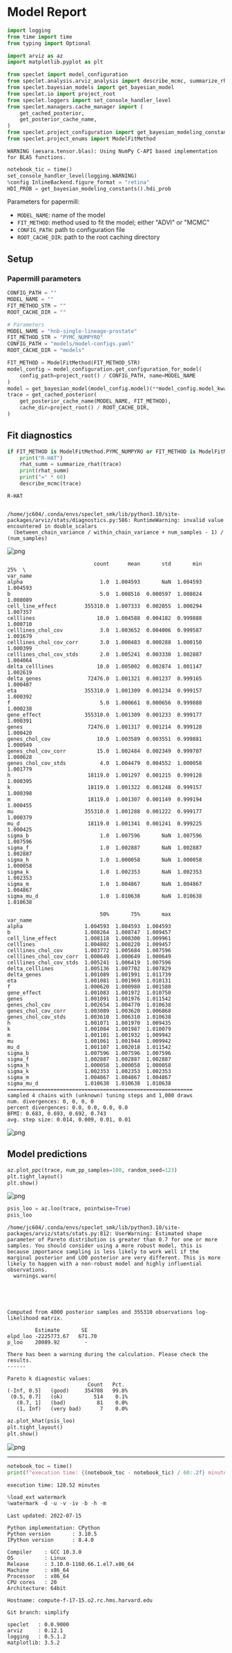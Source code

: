 # Model Report


```python
import logging
from time import time
from typing import Optional

import arviz as az
import matplotlib.pyplot as plt

from speclet import model_configuration
from speclet.analysis.arviz_analysis import describe_mcmc, summarize_rhat
from speclet.bayesian_models import get_bayesian_model
from speclet.io import project_root
from speclet.loggers import set_console_handler_level
from speclet.managers.cache_manager import (
    get_cached_posterior,
    get_posterior_cache_name,
)
from speclet.project_configuration import get_bayesian_modeling_constants
from speclet.project_enums import ModelFitMethod
```

    WARNING (aesara.tensor.blas): Using NumPy C-API based implementation for BLAS functions.



```python
notebook_tic = time()
set_console_handler_level(logging.WARNING)
%config InlineBackend.figure_format = "retina"
HDI_PROB = get_bayesian_modeling_constants().hdi_prob
```

Parameters for papermill:

- `MODEL_NAME`: name of the model
- `FIT_METHOD`: method used to fit the model; either "ADVI" or "MCMC"
- `CONFIG_PATH`: path to configuration file
- `ROOT_CACHE_DIR`: path to the root caching directory

## Setup

### Papermill parameters


```python
CONFIG_PATH = ""
MODEL_NAME = ""
FIT_METHOD_STR = ""
ROOT_CACHE_DIR = ""
```


```python
# Parameters
MODEL_NAME = "hnb-single-lineage-prostate"
FIT_METHOD_STR = "PYMC_NUMPYRO"
CONFIG_PATH = "models/model-configs.yaml"
ROOT_CACHE_DIR = "models"
```


```python
FIT_METHOD = ModelFitMethod(FIT_METHOD_STR)
model_config = model_configuration.get_configuration_for_model(
    config_path=project_root() / CONFIG_PATH, name=MODEL_NAME
)
model = get_bayesian_model(model_config.model)(**model_config.model_kwargs)
trace = get_cached_posterior(
    get_posterior_cache_name(MODEL_NAME, FIT_METHOD),
    cache_dir=project_root() / ROOT_CACHE_DIR,
)
```

## Fit diagnostics


```python
if FIT_METHOD is ModelFitMethod.PYMC_NUMPYRO or FIT_METHOD is ModelFitMethod.PYMC_MCMC:
    print("R-HAT")
    rhat_summ = summarize_rhat(trace)
    print(rhat_summ)
    print("=" * 60)
    describe_mcmc(trace)
```

    R-HAT


    /home/jc604/.conda/envs/speclet_smk/lib/python3.10/site-packages/arviz/stats/diagnostics.py:586: RuntimeWarning: invalid value encountered in double_scalars
      (between_chain_variance / within_chain_variance + num_samples - 1) / (num_samples)




![png](hnb-single-lineage-prostate_PYMC_NUMPYRO_files/hnb-single-lineage-prostate_PYMC_NUMPYRO_10_2.png)



                                count      mean       std       min       25%  \
    var_name
    alpha                         1.0  1.004593       NaN  1.004593  1.004593
    b                             5.0  1.008516  0.000597  1.008024  1.008089
    cell_line_effect         355310.0  1.007333  0.002055  1.000294  1.007357
    celllines                    10.0  1.004588  0.004182  0.999888  1.000710
    celllines_chol_cov            3.0  1.003652  0.004006  0.999587  1.001679
    celllines_chol_cov_corr       3.0  1.000483  0.000288  1.000150  1.000399
    celllines_chol_cov_stds       2.0  1.005241  0.003330  1.002887  1.004064
    delta_celllines              10.0  1.005002  0.002874  1.001147  1.002619
    delta_genes               72476.0  1.001321  0.001237  0.999165  1.000407
    eta                      355310.0  1.001309  0.001234  0.999157  1.000392
    f                             5.0  1.000661  0.000656  0.999888  1.000238
    gene_effect              355310.0  1.001309  0.001233  0.999177  1.000391
    genes                     72476.0  1.001317  0.001214  0.999128  1.000420
    genes_chol_cov               10.0  1.003589  0.003551  0.999881  1.000949
    genes_chol_cov_corr          15.0  1.002484  0.002349  0.999707  1.000628
    genes_chol_cov_stds           4.0  1.004479  0.004552  1.000058  1.001779
    h                         18119.0  1.001297  0.001215  0.999128  1.000395
    k                         18119.0  1.001322  0.001248  0.999157  1.000398
    m                         18119.0  1.001307  0.001149  0.999194  1.000455
    mu                       355310.0  1.001288  0.001222  0.999177  1.000379
    mu_d                      18119.0  1.001341  0.001241  0.999225  1.000425
    sigma_b                       1.0  1.007596       NaN  1.007596  1.007596
    sigma_f                       1.0  1.002887       NaN  1.002887  1.002887
    sigma_h                       1.0  1.000058       NaN  1.000058  1.000058
    sigma_k                       1.0  1.002353       NaN  1.002353  1.002353
    sigma_m                       1.0  1.004867       NaN  1.004867  1.004867
    sigma_mu_d                    1.0  1.010638       NaN  1.010638  1.010638

                                  50%       75%       max
    var_name
    alpha                    1.004593  1.004593  1.004593
    b                        1.008264  1.008747  1.009457
    cell_line_effect         1.008118  1.008300  1.009961
    celllines                1.004802  1.008220  1.009457
    celllines_chol_cov       1.003772  1.005684  1.007596
    celllines_chol_cov_corr  1.000649  1.000649  1.000649
    celllines_chol_cov_stds  1.005241  1.006419  1.007596
    delta_celllines          1.005136  1.007702  1.007829
    delta_genes              1.001089  1.001991  1.011739
    eta                      1.001081  1.001969  1.010131
    f                        1.000620  1.000980  1.001580
    gene_effect              1.001083  1.001972  1.010750
    genes                    1.001091  1.001976  1.011542
    genes_chol_cov           1.002654  1.004770  1.010638
    genes_chol_cov_corr      1.003089  1.003620  1.006868
    genes_chol_cov_stds      1.003610  1.006310  1.010638
    h                        1.001071  1.001970  1.009435
    k                        1.001084  1.001987  1.010079
    m                        1.001101  1.001932  1.009942
    mu                       1.001061  1.001944  1.009942
    mu_d                     1.001107  1.002018  1.011542
    sigma_b                  1.007596  1.007596  1.007596
    sigma_f                  1.002887  1.002887  1.002887
    sigma_h                  1.000058  1.000058  1.000058
    sigma_k                  1.002353  1.002353  1.002353
    sigma_m                  1.004867  1.004867  1.004867
    sigma_mu_d               1.010638  1.010638  1.010638
    ============================================================
    sampled 4 chains with (unknown) tuning steps and 1,000 draws
    num. divergences: 0, 0, 0, 0
    percent divergences: 0.0, 0.0, 0.0, 0.0
    BFMI: 0.683, 0.693, 0.692, 0.743
    avg. step size: 0.014, 0.009, 0.01, 0.01




![png](hnb-single-lineage-prostate_PYMC_NUMPYRO_files/hnb-single-lineage-prostate_PYMC_NUMPYRO_10_4.png)



## Model predictions


```python
az.plot_ppc(trace, num_pp_samples=100, random_seed=123)
plt.tight_layout()
plt.show()
```



![png](hnb-single-lineage-prostate_PYMC_NUMPYRO_files/hnb-single-lineage-prostate_PYMC_NUMPYRO_12_0.png)




```python
psis_loo = az.loo(trace, pointwise=True)
psis_loo
```

    /home/jc604/.conda/envs/speclet_smk/lib/python3.10/site-packages/arviz/stats/stats.py:812: UserWarning: Estimated shape parameter of Pareto distribution is greater than 0.7 for one or more samples. You should consider using a more robust model, this is because importance sampling is less likely to work well if the marginal posterior and LOO posterior are very different. This is more likely to happen with a non-robust model and highly influential observations.
      warnings.warn(





    Computed from 4000 posterior samples and 355310 observations log-likelihood matrix.

             Estimate       SE
    elpd_loo -2225773.67   671.70
    p_loo    20089.92        -

    There has been a warning during the calculation. Please check the results.
    ------

    Pareto k diagnostic values:
                              Count   Pct.
    (-Inf, 0.5]   (good)     354708   99.8%
     (0.5, 0.7]   (ok)          514    0.1%
       (0.7, 1]   (bad)          81    0.0%
       (1, Inf)   (very bad)      7    0.0%




```python
az.plot_khat(psis_loo)
plt.tight_layout()
plt.show()
```



![png](hnb-single-lineage-prostate_PYMC_NUMPYRO_files/hnb-single-lineage-prostate_PYMC_NUMPYRO_14_0.png)



---


```python
notebook_toc = time()
print(f"execution time: {(notebook_toc - notebook_tic) / 60:.2f} minutes")
```

    execution time: 128.52 minutes



```python
%load_ext watermark
%watermark -d -u -v -iv -b -h -m
```

    Last updated: 2022-07-15

    Python implementation: CPython
    Python version       : 3.10.5
    IPython version      : 8.4.0

    Compiler    : GCC 10.3.0
    OS          : Linux
    Release     : 3.10.0-1160.66.1.el7.x86_64
    Machine     : x86_64
    Processor   : x86_64
    CPU cores   : 20
    Architecture: 64bit

    Hostname: compute-f-17-15.o2.rc.hms.harvard.edu

    Git branch: simplify

    speclet   : 0.0.9000
    arviz     : 0.12.1
    logging   : 0.5.1.2
    matplotlib: 3.5.2
